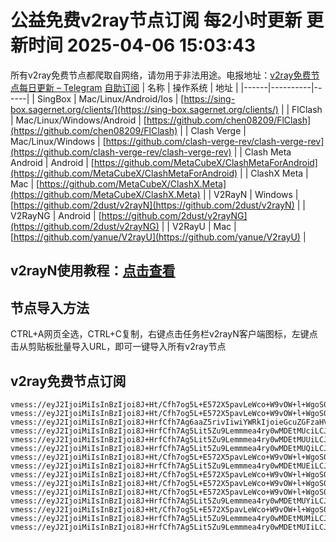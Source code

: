 # 公益免费v2ray节点订阅 每2小时更新 更新时间 2025-04-06 15:03:43
所有v2ray免费节点都爬取自网络，请勿用于非法用途。电报地址：[v2ray免费节点每日更新 – Telegram](https://t.me/just_do_chat) 
[自助订阅](https://share.colors.nyc.mn/)
| 名称 | 操作系统 | 地址 |
|------|----------|------|
| SingBox | Mac/Linux/Android/Ios | [https://sing-box.sagernet.org/clients/](https://sing-box.sagernet.org/clients/) |
| FlClash | Mac/Linux/Windows/Android | [https://github.com/chen08209/FlClash](https://github.com/chen08209/FlClash) |
| Clash Verge | Mac/Linux/Windows | [https://github.com/clash-verge-rev/clash-verge-rev](https://github.com/clash-verge-rev/clash-verge-rev) |
| Clash Meta Android | Android | [https://github.com/MetaCubeX/ClashMetaForAndroid](https://github.com/MetaCubeX/ClashMetaForAndroid) |
| ClashX Meta | Mac | [https://github.com/MetaCubeX/ClashX.Meta](https://github.com/MetaCubeX/ClashX.Meta) |
| V2RayN | Windows | [https://github.com/2dust/v2rayN](https://github.com/2dust/v2rayN) |
| V2RayNG | Android | [https://github.com/2dust/v2rayNG](https://github.com/2dust/v2rayNG) |
| V2RayU | Mac | [https://github.com/yanue/V2rayU](https://github.com/yanue/V2rayU) |
## v2rayN使用教程：[点击查看](https://blog.colors.nyc.mn/posts/how-to-use-v2rayn//)
## 节点导入方法
CTRL+A网页全选，CTRL+C复制，右键点击任务栏v2rayN客户端图标，左键点击从剪贴板批量导入URL，即可一键导入所有v2ray节点  
## v2ray免费节点订阅  
``` 
vmess://eyJ2IjoiMiIsInBzIjoi8J+Ht/Cfh7og5L+E572X5pavLeWco+W9vOW+l+WgoS0wMDEtMUUiLCJhZGQiOiIxNzYuMzIuMzkuMjQwIiwicG9ydCI6IjIyMDAwIiwidHlwZSI6Im5vbmUiLCJpZCI6ImFlMjc2ZDk3LWY3ZTUtNDhjOC1hYmU1LTQxYzU0YTQ5MGFlNiIsImFpZCI6IjAiLCJuZXQiOiJ3cyIsInBhdGgiOiIvIiwiaG9zdCI6IiIsInRscyI6IiJ9
vmess://eyJ2IjoiMiIsInBzIjoi8J+Ht/Cfh7og5L+E572X5pavLeWco+W9vOW+l+WgoS0wMDEtMUYiLCJhZGQiOiIxNzYuMzIuMzkuMjQwIiwicG9ydCI6IjIyMDAwIiwidHlwZSI6Im5vbmUiLCJpZCI6IjliMjNkMDJkLTdkNzAtNDMxYi05M2Q2LThmOTJiZjBiYTk0YiIsImFpZCI6IjAiLCJuZXQiOiJ3cyIsInBhdGgiOiIvIiwiaG9zdCI6IiIsInRscyI6IiJ9
vmess://eyJ2IjoiMiIsInBzIjoi8J+HrfCfh7Ag6aaZ5rivIiwiYWRkIjoieGcuZGFzaHVhaS5jeW91IiwicG9ydCI6IjE5OTAxIiwidHlwZSI6Im5vbmUiLCJpZCI6IjE5ZTg0MmI3LTA0NGEtNDk2Ny05M2EyLWY4NThmZWNjM2ZiOSIsImFpZCI6IjAiLCJuZXQiOiJ0Y3AiLCJwYXRoIjoiLyIsImhvc3QiOiJ4Zy5kYXNodWFpLmN5b3UiLCJ0bHMiOiIifQ==
vmess://eyJ2IjoiMiIsInBzIjoi8J+HrfCfh7Ag5Lit5Zu9Lemmmea4ry0wMDEtMUciLCJhZGQiOiIxMDMuMTM2LjE1MC4yIiwicG9ydCI6IjIzMDAwIiwidHlwZSI6Im5vbmUiLCJpZCI6IjA1NjkxNWYzLTliOTYtNDRiYS1hMTg5LTQxNGE4NDgxMDU1MCIsImFpZCI6IjAiLCJuZXQiOiJ3cyIsInBhdGgiOiIvIiwiaG9zdCI6IiIsInRscyI6IiJ9
vmess://eyJ2IjoiMiIsInBzIjoi8J+HrfCfh7Ag5Lit5Zu9Lemmmea4ry0wMDEtMUUiLCJhZGQiOiIxMDMuMTM2LjE1MC4yIiwicG9ydCI6IjIzMDAwIiwidHlwZSI6Im5vbmUiLCJpZCI6ImFlMjc2ZDk3LWY3ZTUtNDhjOC1hYmU1LTQxYzU0YTQ5MGFlNiIsImFpZCI6IjAiLCJuZXQiOiJ3cyIsInBhdGgiOiIvIiwiaG9zdCI6IiIsInRscyI6IiJ9
vmess://eyJ2IjoiMiIsInBzIjoi8J+HrfCfh7Ag5Lit5Zu9Lemmmea4ry0wMDEtMUQiLCJhZGQiOiIxMDMuMTM2LjE1MC4yIiwicG9ydCI6IjIzMDAwIiwidHlwZSI6Im5vbmUiLCJpZCI6ImE4Y2MzZjdjLWQ0YTUtNDViYi05M2JkLWJiZTZkZDZlNTAzMCIsImFpZCI6IjAiLCJuZXQiOiJ3cyIsInBhdGgiOiIvIiwiaG9zdCI6IiIsInRscyI6IiJ9
vmess://eyJ2IjoiMiIsInBzIjoi8J+Ht/Cfh7og5L+E572X5pavLeWco+W9vOW+l+WgoS0wMDEtMUEiLCJhZGQiOiIxNzYuMzIuMzkuMjQwIiwicG9ydCI6IjIyMDAwIiwidHlwZSI6Im5vbmUiLCJpZCI6ImU5OTU5N2U3LTZjOGMtNDM2OC1hMmFhLTMxZjc5MjhiZGQ2MyIsImFpZCI6IjAiLCJuZXQiOiJ3cyIsInBhdGgiOiIvIiwiaG9zdCI6IiIsInRscyI6IiJ9
vmess://eyJ2IjoiMiIsInBzIjoi8J+HrfCfh7Ag5Lit5Zu9Lemmmea4ry0wMDEtMUEiLCJhZGQiOiIxMDMuMTM2LjE1MC4yIiwicG9ydCI6IjIzMDAwIiwidHlwZSI6Im5vbmUiLCJpZCI6ImU5OTU5N2U3LTZjOGMtNDM2OC1hMmFhLTMxZjc5MjhiZGQ2MyIsImFpZCI6IjAiLCJuZXQiOiJ3cyIsInBhdGgiOiIvIiwiaG9zdCI6IiIsInRscyI6IiJ9
vmess://eyJ2IjoiMiIsInBzIjoi8J+Ht/Cfh7og5L+E572X5pavLeWco+W9vOW+l+WgoS0wMDEtMUIiLCJhZGQiOiIxNzYuMzIuMzkuMjQwIiwicG9ydCI6IjIyMDAwIiwidHlwZSI6Im5vbmUiLCJpZCI6ImQ3YmVjYzM1LTc2OTgtNDkxYS04MzEyLWY0NDgwZDU1OTI0NyIsImFpZCI6IjAiLCJuZXQiOiJ3cyIsInBhdGgiOiIvIiwiaG9zdCI6IiIsInRscyI6IiJ9
vmess://eyJ2IjoiMiIsInBzIjoi8J+Ht/Cfh7og5L+E572X5pavLeWco+W9vOW+l+WgoS0wMDEtMUQiLCJhZGQiOiIxNzYuMzIuMzkuMjQwIiwicG9ydCI6IjIyMDAwIiwidHlwZSI6Im5vbmUiLCJpZCI6ImE4Y2MzZjdjLWQ0YTUtNDViYi05M2JkLWJiZTZkZDZlNTAzMCIsImFpZCI6IjAiLCJuZXQiOiJ3cyIsInBhdGgiOiIvIiwiaG9zdCI6IiIsInRscyI6IiJ9
vmess://eyJ2IjoiMiIsInBzIjoi8J+Ht/Cfh7og5L+E572X5pavLeWco+W9vOW+l+WgoS0wMDEtMUMiLCJhZGQiOiIxNzYuMzIuMzkuMjQwIiwicG9ydCI6IjIyMDAwIiwidHlwZSI6Im5vbmUiLCJpZCI6IjM5MWVlZTAxLWJkZWYtNGM5NC1iMmRlLTk5ZDkwYWY4YjA2OSIsImFpZCI6IjAiLCJuZXQiOiJ3cyIsInBhdGgiOiIvIiwiaG9zdCI6IiIsInRscyI6IiJ9
vmess://eyJ2IjoiMiIsInBzIjoi8J+HrfCfh7Ag5Lit5Zu9Lemmmea4ry0wMDEtMUYiLCJhZGQiOiIxMDMuMTM2LjE1MC4yIiwicG9ydCI6IjIzMDAwIiwidHlwZSI6Im5vbmUiLCJpZCI6IjliMjNkMDJkLTdkNzAtNDMxYi05M2Q2LThmOTJiZjBiYTk0YiIsImFpZCI6IjAiLCJuZXQiOiJ3cyIsInBhdGgiOiIvIiwiaG9zdCI6IiIsInRscyI6IiJ9
vmess://eyJ2IjoiMiIsInBzIjoi8J+Ht/Cfh7og5L+E572X5pavLeWco+W9vOW+l+WgoS0wMDEtMUciLCJhZGQiOiIxNzYuMzIuMzkuMjQwIiwicG9ydCI6IjIyMDAwIiwidHlwZSI6Im5vbmUiLCJpZCI6IjA1NjkxNWYzLTliOTYtNDRiYS1hMTg5LTQxNGE4NDgxMDU1MCIsImFpZCI6IjAiLCJuZXQiOiJ3cyIsInBhdGgiOiIvIiwiaG9zdCI6IiIsInRscyI6IiJ9
vmess://eyJ2IjoiMiIsInBzIjoi8J+HrfCfh7Ag5Lit5Zu9Lemmmea4ry0wMDEtMUMiLCJhZGQiOiIxMDMuMTM2LjE1MC4yIiwicG9ydCI6IjIzMDAwIiwidHlwZSI6Im5vbmUiLCJpZCI6IjM5MWVlZTAxLWJkZWYtNGM5NC1iMmRlLTk5ZDkwYWY4YjA2OSIsImFpZCI6IjAiLCJuZXQiOiJ3cyIsInBhdGgiOiIvIiwiaG9zdCI6IiIsInRscyI6IiJ9
vmess://eyJ2IjoiMiIsInBzIjoi8J+HrfCfh7Ag5Lit5Zu9Lemmmea4ry0wMDEtMUIiLCJhZGQiOiIxMDMuMTM2LjE1MC4yIiwicG9ydCI6IjIzMDAwIiwidHlwZSI6Im5vbmUiLCJpZCI6ImQ3YmVjYzM1LTc2OTgtNDkxYS04MzEyLWY0NDgwZDU1OTI0NyIsImFpZCI6IjAiLCJuZXQiOiJ3cyIsInBhdGgiOiIvIiwiaG9zdCI6IiIsInRscyI6IiJ9
```

